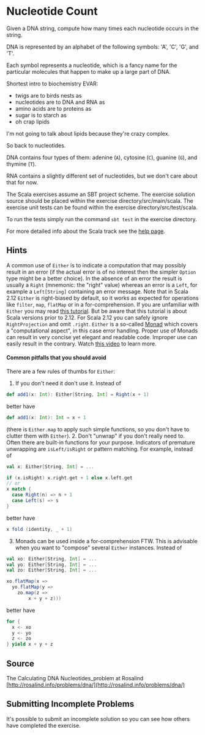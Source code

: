 # Nucleotide Count

Given a DNA string, compute how many times each nucleotide occurs in the string.

DNA is represented by an alphabet of the following symbols: 'A', 'C',
'G', and 'T'.

Each symbol represents a nucleotide, which is a fancy name for the
particular molecules that happen to make up a large part of DNA.

Shortest intro to biochemistry EVAR:

- twigs are to birds nests as
- nucleotides are to DNA and RNA as
- amino acids are to proteins as
- sugar is to starch as
- oh crap lipids

I'm not going to talk about lipids because they're crazy complex.

So back to nucleotides.

DNA contains four types of them: adenine (`A`), cytosine (`C`), guanine
(`G`), and thymine (`T`).

RNA contains a slightly different set of nucleotides, but we don't care
about that for now.

The Scala exercises assume an SBT project scheme. The exercise solution source
should be placed within the exercise directory/src/main/scala. The exercise
unit tests can be found within the exercise directory/src/test/scala.

To run the tests simply run the command `sbt test` in the exercise directory.

For more detailed info about the Scala track see the [help
page](http://exercism.io/languages/scala).


## Hints
A common use of `Either` is to indicate a computation that may possibly result in an error
(if the actual error is of no interest then the simpler `Option` type might be a better choice).
In the absence of an error the result is usually a `Right` (mnemonic: the "right" value)
whereas an error is a `Left`, for example a `Left[String]` containing an error message.
Note that in Scala 2.12 `Either` is right-biased by default, so it works as expected for operations like `filter`, `map`, `flatMap` or in a for-comprehension.
If you are unfamiliar with `Either` you may read [this tutorial](http://danielwestheide.com/blog/2013/01/02/the-neophytes-guide-to-scala-part-7-the-either-type.html). But be aware that this tutorial is about Scala versions prior to 2.12. For Scala 2.12 you can safely ignore `RightProjection` and omit `.right`.
`Either` is a so-called [Monad](https://en.wikipedia.org/wiki/Monad_(functional_programming)) which covers a "computational aspect",
in this case error handling.
Proper use of Monads can result in very concise yet elegant
and readable code. Improper use can easily result in the contrary.
Watch [this video](https://www.youtube.com/watch?v=Mw_Jnn_Y5iA) to learn more.
#### Common pitfalls that you should avoid
There are a few rules of thumbs for `Either`:
1. If you don't need it don't use it. Instead of
```scala
def add1(x: Int): Either[String, Int] = Right(x + 1)
```
better have
```scala
def add1(x: Int): Int = x + 1
```
(there is `Either.map` to apply such simple functions,
so you don't have to clutter them with `Either`).
2. Don't "unwrap" if you don't really need to.
Often there are built-in functions for your purpose. Indicators of premature
unwrapping are `isLeft/isRight` or pattern matching. For example, instead of
```scala
val x: Either[String, Int] = ...

if (x.isRight) x.right.get + 1 else x.left.get
// or
x match {
  case Right(n) => n + 1
  case Left(s) => s
}
```
better have
```scala
x fold (identity, _ + 1)
```
3. Monads can be used inside a for-comprehension FTW.
This is advisable when you want to "compose" several `Either` instances. Instead of
```scala
val xo: Either[String, Int] = ...
val yo: Either[String, Int] = ...
val zo: Either[String, Int] = ...

xo.flatMap(x =>
  yo.flatMap(y =>
    zo.map(z =>
	    x + y + z)))
```
better have
```scala
for {
  x <- xo
  y <- yo
  z <- zo
} yield x + y + z
```

## Source

The Calculating DNA Nucleotides_problem at Rosalind [http://rosalind.info/problems/dna/](http://rosalind.info/problems/dna/)

## Submitting Incomplete Problems
It's possible to submit an incomplete solution so you can see how others have completed the exercise.

